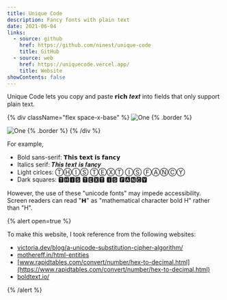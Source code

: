 ```yaml
---
title: Unique Code
description: Fancy fonts with plain text
date: 2021-06-04
links:
  - source: github
    href: https://github.com/ninest/unique-code
    title: GitHub
  - source: web
    href: https://uniquecode.vercel.app/
    title: Website
showContents: false
---
```


Unique Code lets you copy and paste 𝗿𝗶𝗰𝗵 𝒕𝒆𝒙𝒕 into fields that only support plain text.

{% div className="flex space-x-base" %}
  ![One](/images/projects/uniquecode/1.png) {% .border %}

  ![One](/images/projects/uniquecode/2.png) {% .border %}
{% /div %}

For example,

- Bold sans-serif: 𝗧𝗵𝗶𝘀 𝘁𝗲𝘅𝘁 𝗶𝘀 𝗳𝗮𝗻𝗰𝘆
- Italics serif: 𝑻𝒉𝒊𝒔 𝒕𝒆𝒙𝒕 𝒊𝒔 𝒇𝒂𝒏𝒄𝒚
- Light cirlces: ⓉⒽⒾⓈ ⓉⒺⓍⓉ ⒾⓈ ⒻⒶⓃⒸⓎ
- Dark squares: 🆃🅷🅸🆂 🆃🅴🆇🆃 🅸🆂 🅵🅰🅽🅲🆈

However, the use of these "unicode fonts" may impede accessibility. Screen readers can read "𝗛" as "mathematical character bold H" rather than "H". 

{% alert open=true %}

To make this website, I took reference from the following websites:

- [victoria.dev/blog/a-unicode-substitution-cipher-algorithm/](https://victoria.dev/blog/a-unicode-substitution-cipher-algorithm/)
- [mothereff.in/html-entities](https://mothereff.in/html-entities)
- [www.rapidtables.com/convert/number/hex-to-decimal.html](https://www.rapidtables.com/convert/number/hex-to-decimal.html)
- [boldtext.io/](https://boldtext.io)

{% /alert %}